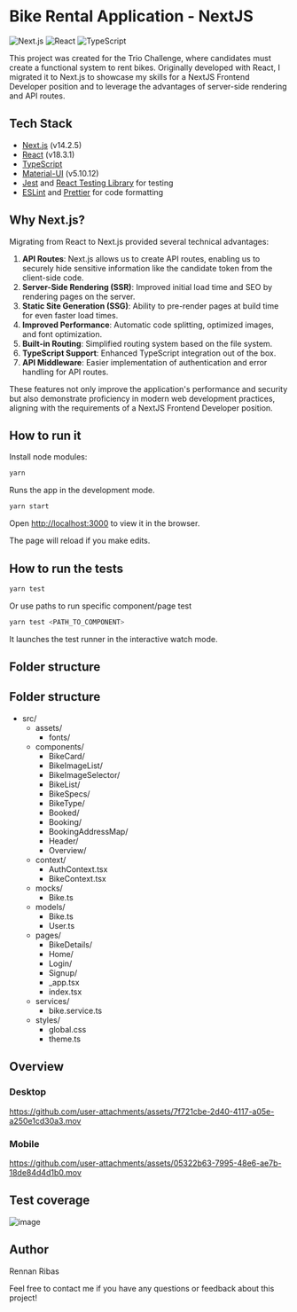# Bike Rental Application - NextJS

![Next.js](https://img.shields.io/badge/next.js-14.2.5-black?style=flat-square) ![React](https://img.shields.io/badge/react-18.3.1-blue?style=flat-square) ![TypeScript](https://img.shields.io/badge/-TypeScript-blue?style=flat-square)

This project was created for the Trio Challenge, where candidates must create a functional system to rent bikes. Originally developed with React, I migrated it to Next.js to showcase my skills for a NextJS Frontend Developer position and to leverage the advantages of server-side rendering and API routes.

## Tech Stack

- [Next.js](https://nextjs.org/) (v14.2.5)
- [React](https://reactjs.org/) (v18.3.1)
- [TypeScript](https://www.typescriptlang.org/)
- [Material-UI](https://mui.com/) (v5.10.12)
- [Jest](https://jestjs.io/) and [React Testing Library](https://testing-library.com/docs/react-testing-library/intro/) for testing
- [ESLint](https://eslint.org/) and [Prettier](https://prettier.io/) for code formatting

## Why Next.js?

Migrating from React to Next.js provided several technical advantages:

1. **API Routes**: Next.js allows us to create API routes, enabling us to securely hide sensitive information like the candidate token from the client-side code.
2. **Server-Side Rendering (SSR)**: Improved initial load time and SEO by rendering pages on the server.
3. **Static Site Generation (SSG)**: Ability to pre-render pages at build time for even faster load times.
4. **Improved Performance**: Automatic code splitting, optimized images, and font optimization.
5. **Built-in Routing**: Simplified routing system based on the file system.
6. **TypeScript Support**: Enhanced TypeScript integration out of the box.
7. **API Middleware**: Easier implementation of authentication and error handling for API routes.

These features not only improve the application's performance and security but also demonstrate proficiency in modern web development practices, aligning with the requirements of a NextJS Frontend Developer position.

## How to run it

Install node modules:

```sh
yarn
```

Runs the app in the development mode.

```sh
yarn start
```

Open [http://localhost:3000](http://localhost:3000) to view it in the browser.

The page will reload if you make edits.

## How to run the tests

```sh
yarn test
```

Or use paths to run specific component/page test

```sh
yarn test <PATH_TO_COMPONENT>
```

It launches the test runner in the interactive watch mode.

## Folder structure

## Folder structure

- src/
  - assets/
    - fonts/
  - components/
    - BikeCard/
    - BikeImageList/
    - BikeImageSelector/
    - BikeList/
    - BikeSpecs/
    - BikeType/
    - Booked/
    - Booking/
    - BookingAddressMap/
    - Header/
    - Overview/
  - context/
    - AuthContext.tsx
    - BikeContext.tsx
  - mocks/
    - Bike.ts
  - models/
    - Bike.ts
    - User.ts
  - pages/
    - BikeDetails/
    - Home/
    - Login/
    - Signup/
    - \_app.tsx
    - index.tsx
  - services/
    - bike.service.ts
  - styles/
    - global.css
    - theme.ts

## Overview

### Desktop
https://github.com/user-attachments/assets/7f721cbe-2d40-4117-a05e-a250e1cd30a3.mov

### Mobile
https://github.com/user-attachments/assets/05322b63-7995-48e6-ae7b-18de84d4d1b0.mov


## Test coverage
![image](https://github.com/user-attachments/assets/a1a46524-aa6f-4ffa-8610-60f4222ca13c)

## Author

Rennan Ribas

Feel free to contact me if you have any questions or feedback about this project!
